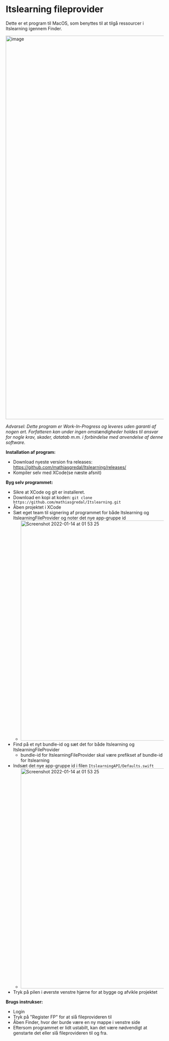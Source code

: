# Itslearning fileprovider
Dette er et program til MacOS, som benyttes til at tilgå ressourcer i Itslearning igennem Finder.

<img width="1220" alt="image" src="https://user-images.githubusercontent.com/20731972/149433369-68473b73-a921-4f5f-819d-b51d7a8f7bd0.png">


*Advarsel: Dette program er Work-In-Progress og leveres uden garanti af nogen art. Forfatteren kan under ingen omstændigheder holdes til ansvar for nogle krav, skader, datatab m.m. i forbindelse med anvendelse af denne software.*

**Installation af program:**
- Download nyeste version fra releases: https://github.com/mathiasgredal/Itslearning/releases/
- Kompiler selv med XCode(se næste afsnit)

**Byg selv programmet:**
- Sikre at XCode og git er installeret.
- Download en kopi at koden: `git clone https://github.com/mathiasgredal/Itslearning.git`
- Åben projektet i XCode
- Sæt eget team til signering af programmet for både Itslearning og ItslearningFileProvider og noter det nye app-gruppe id
  - <img width="700" alt="Screenshot 2022-01-14 at 01 53 25" src="https://user-images.githubusercontent.com/20731972/149432138-f34c1b35-2ba0-4a6a-a797-ec8b3f6fb64a.png">
- Find på et nyt bundle-id og sæt det for både Itslearning og ItslearningFileProvider
  - bundle-id for ItslearningFileProvider skal være prefikset af bundle-id for Itslearning
- Indsæt det nye app-gruppe id i filen `ItslearningAPI/Defaults.swift`
  - <img width="700" alt="Screenshot 2022-01-14 at 01 53 25" src="https://user-images.githubusercontent.com/20731972/149432558-8cdb1fdf-a28b-4ee4-81f7-d5ab975a14e7.png">
- Tryk på pilen i øverste venstre hjørne for at bygge og afvikle projektet

**Brugs instrukser:**
- Login
- Tryk på "Register FP" for at slå fileprovideren til
- Åben Finder, hvor der burde være en ny mappe i venstre side
- Eftersom programmet er lidt ustabilt, kan det være nødvendigt at genstarte det eller slå fileprovideren til og fra.

